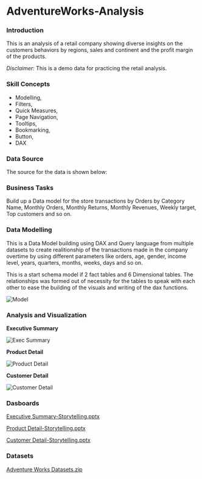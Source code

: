 # AdventureWorks-Analysis

### Introduction 
This is an analysis of a retail company showing diverse insights on the customers behaviors by regions, sales and continent and the profit margin of the products.

_Disclaimer:_ This is a demo data for practicing the retail analysis.

### Skill Concepts 

- Modelling,
- Filters, 
- Quick Measures, 
- Page Navigation,
- Tooltips,
- Bookmarking,
- Button,
- DAX
### Data Source 
The source for the data is shown below: 


### Business Tasks 

Build up a Data model for the store transactions by Orders by Category Name, Monthly Orders, Monthly Returns, Monthly Revenues, Weekly target, Top customers and so on.

### Data Modelling 

This is a Data Model building using DAX and Query language from multiple datasets to create realitionship of the transactions made in the company overtime by using different parameters like orders, age, gender, income level, years, quarters, months, weeks, days and so on.

This is a start schema model if 2 fact tables and 6 Dimensional tables. The relationships was formed out of necessity for the tables to speak with each other to ease the building of the visuals and writing of the dax functions. 

![Model](https://github.com/AbdulAfeez001/AdventureWorks-Analysis/assets/97398702/ae61b7b9-f5e7-4e4f-b832-d1a7822f561d)



### Analysis and Visualization 

**Executive Summary**

![Exec Summary](https://github.com/AbdulAfeez001/AdventureWorks-Analysis/assets/97398702/42a14379-7646-4abb-9509-b1b81c2c9792)


**Product Detail**

![Product Detail](https://github.com/AbdulAfeez001/AdventureWorks-Analysis/assets/97398702/5d360ca2-164d-44dc-8437-53d80b72e082)


**Customer Detail**

![Customer Detail](https://github.com/AbdulAfeez001/AdventureWorks-Analysis/assets/97398702/491b0716-092b-48a2-9368-e56a45724c7c)


### Dasboards

[Executive Summary-Storytelling.pptx](https://github.com/AbdulAfeez001/AdventureWorks-Analysis/files/11361833/Executive.Summary-Storytelling.pptx)
 
 
 [Product Detail-Storytelling.pptx](https://github.com/AbdulAfeez001/AdventureWorks-Analysis/files/11361835/Product.Detail-Storytelling.pptx)

[Customer Detail-Storytelling.pptx](https://github.com/AbdulAfeez001/AdventureWorks-Analysis/files/11361836/Customer.Detail-Storytelling.pptx)

### Datasets

[Adventure Works Datasets.zip](https://github.com/AbdulAfeez001/AdventureWorks-Analysis/files/11361846/Adventure.Works.Datasets.zip)
